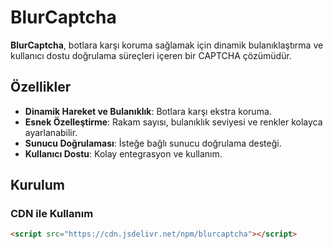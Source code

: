# BlurCaptcha
**BlurCaptcha**, botlara karşı koruma sağlamak için dinamik bulanıklaştırma ve kullanıcı dostu doğrulama süreçleri içeren bir CAPTCHA çözümüdür.

## Özellikler
- **Dinamik Hareket ve Bulanıklık**: Botlara karşı ekstra koruma.
- **Esnek Özelleştirme**: Rakam sayısı, bulanıklık seviyesi ve renkler kolayca ayarlanabilir.
- **Sunucu Doğrulaması**: İsteğe bağlı sunucu doğrulama desteği.
- **Kullanıcı Dostu**: Kolay entegrasyon ve kullanım.

## Kurulum

### **CDN ile Kullanım**
```html
<script src="https://cdn.jsdelivr.net/npm/blurcaptcha"></script>
